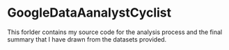 # GoogleDataAanalystCyclist
This forlder contains my source code for the analysis process and the final summary that I have drawn from the datasets provided.
